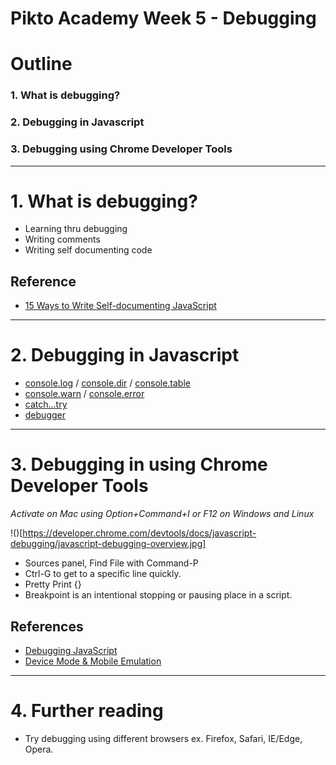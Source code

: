 # Pikto Academy Week 5 - Debugging

# Outline

### 1. What is debugging?
### 2. Debugging in Javascript
### 3. Debugging using Chrome Developer Tools

---

# 1. What is debugging?
- Learning thru debugging
- Writing comments
- Writing self documenting code


## Reference
- [15 Ways to Write Self-documenting JavaScript][15]

---

# 2. Debugging in Javascript

- [console.log][21] / [console.dir][22] / [console.table][23]
- [console.warn][24] / [console.error][25]
- [catch...try][26]
- [debugger][27]

---

# 3. Debugging in using Chrome Developer Tools

*Activate on Mac using Option+Command+I or F12 on Windows and Linux*

!()[https://developer.chrome.com/devtools/docs/javascript-debugging/javascript-debugging-overview.jpg]

- Sources panel, Find File with Command-P
- Ctrl-G to get to a specific line quickly.
- Pretty Print {}
- Breakpoint is an intentional stopping or pausing place in a script.

## References
- [Debugging JavaScript][35]
- [Device Mode & Mobile Emulation][36]
---

# 4. Further reading

- Try debugging using different browsers ex. Firefox, Safari, IE/Edge, Opera. 

[15]: https://www.sitepoint.com/self-documenting-javascript/

[21]: https://developer.mozilla.org/en-US/docs/Web/API/Console/log
[22]: https://developer.mozilla.org/en-US/docs/Web/API/Console/dir 
[23]: https://developer.mozilla.org/en-US/docs/Web/API/Console/table
[24]: https://developer.mozilla.org/en-US/docs/Web/API/Console/warn
[25]: https://developer.mozilla.org/en-US/docs/Web/API/Console/error
[26]: https://developer.mozilla.org/en/docs/Web/JavaScript/Reference/Statements/try...catch
[27]: https://developer.mozilla.org/en-US/docs/Web/JavaScript/Reference/Statements/debugger

[35]: https://developer.chrome.com/devtools/docs/javascript-debugging
[36]: https://developer.chrome.com/devtools/docs/device-mode]

